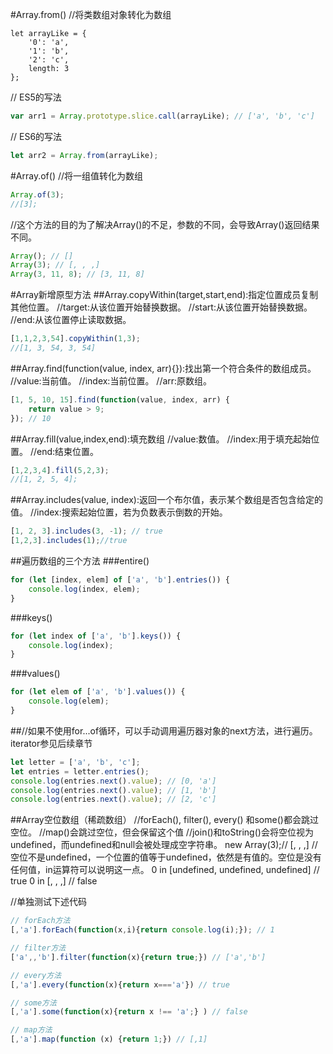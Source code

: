 #Array.from()
//将类数组对象转化为数组
```javascrit
let arrayLike = {
    '0': 'a',
    '1': 'b',
    '2': 'c',
    length: 3
};
```
// ES5的写法
```javascript
var arr1 = Array.prototype.slice.call(arrayLike); // ['a', 'b', 'c']
```
// ES6的写法
```javascript
let arr2 = Array.from(arrayLike); 
```
#Array.of()
//将一组值转化为数组
```javascript
Array.of(3);
//[3];
```
//这个方法的目的为了解决Array()的不足，参数的不同，会导致Array()返回结果不同。
```javascript
Array(); // []
Array(3); // [, , ,]
Array(3, 11, 8); // [3, 11, 8]
```
#Array新增原型方法
##Array.copyWithin(target,start,end):指定位置成员复制其他位置。
//target:从该位置开始替换数据。
//start:从该位置开始替换数据。
//end:从该位置停止读取数据。
```javascript
[1,1,2,3,54].copyWithin(1,3);
//[1, 3, 54, 3, 54]
```
##Array.find(function(value, index, arr){}):找出第一个符合条件的数组成员。
//value:当前值。
//index:当前位置。
//arr:原数组。
```javascript
[1, 5, 10, 15].find(function(value, index, arr) {
    return value > 9;
}); // 10
```
##Array.fill(value,index,end):填充数组
//value:数值。
//index:用于填充起始位置。
//end:结束位置。
```javascript
[1,2,3,4].fill(5,2,3);
//[1, 2, 5, 4];
```
##Array.includes(value, index):返回一个布尔值，表示某个数组是否包含给定的值。
//index:搜索起始位置，若为负数表示倒数的开始。
```javascript
[1, 2, 3].includes(3, -1); // true
[1,2,3].includes(1);//true
```
##遍历数组的三个方法
###entire()
```javascript
for (let [index, elem] of ['a', 'b'].entries()) {
    console.log(index, elem);
}
```
###keys()
```javascript
for (let index of ['a', 'b'].keys()) {
    console.log(index);
}
```
###values()
```javascript
for (let elem of ['a', 'b'].values()) {
    console.log(elem);
}
```
##//如果不使用for...of循环，可以手动调用遍历器对象的next方法，进行遍历。iterator参见后续章节
```javascript
let letter = ['a', 'b', 'c'];
let entries = letter.entries();
console.log(entries.next().value); // [0, 'a']
console.log(entries.next().value); // [1, 'b']
console.log(entries.next().value); // [2, 'c']
```
##Array空位数组（稀疏数组）
//forEach(), filter(), every() 和some()都会跳过空位。
//map()会跳过空位，但会保留这个值
//join()和toString()会将空位视为undefined，而undefined和null会被处理成空字符串。
new Array(3);// [, , ,]
//空位不是undefined，一个位置的值等于undefined，依然是有值的。空位是没有任何值，in运算符可以说明这一点。
0 in [undefined, undefined, undefined] // true
0 in [, , ,] // false

//单独测试下述代码
```javascript
// forEach方法
[,'a'].forEach(function(x,i){return console.log(i);}); // 1

// filter方法
['a',,'b'].filter(function(x){return true;}) // ['a','b']

// every方法
[,'a'].every(function(x){return x==='a'}) // true

// some方法
[,'a'].some(function(x){return x !== 'a';} ) // false

// map方法
[,'a'].map(function (x) {return 1;}) // [,1]
```
